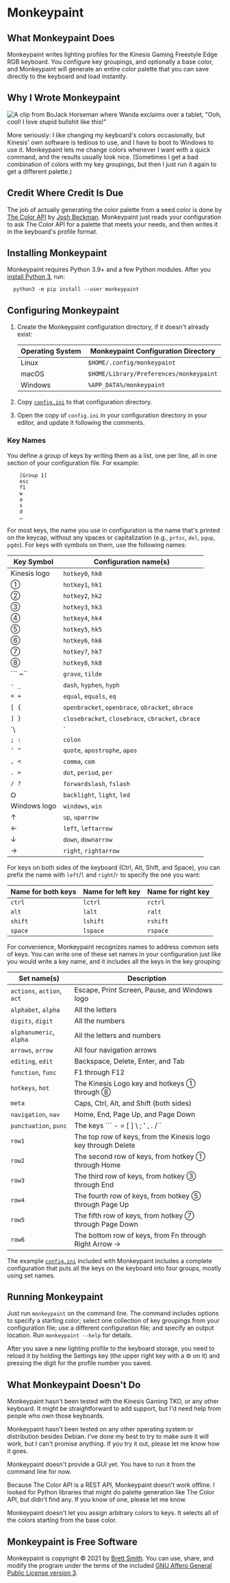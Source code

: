 # Monkeypaint

## What Monkeypaint Does

Monkeypaint writes lighting profiles for the Kinesis Gaming Freestyle Edge RGB keyboard. You configure key groupings, and optionally a base color, and Monkeypaint will generate an entire color palette that you can save directly to the keyboard and load instantly.

## Why I Wrote Monkeypaint

![A clip from BoJack Horseman where Wanda exclaims over a tablet, "Ooh, cool! I love stupid bullshit like this!"](https://tv-memes.getyarn.io/yarn-clip/beec45e8-bc62-42cd-97b9-c2fd53d39fdb/gif)

More seriously: I like changing my keyboard's colors occasionally, but Kinesis' own software is tedious to use, and I have to boot to Windows to use it. Monkeypaint lets me change colors whenever I want with a quick command, and the results usually look nice. (Sometimes I get a bad combination of colors with my key groupings, but then I just run it again to get a different palette.)

## Credit Where Credit Is Due

The job of actually generating the color palette from a seed color is done by [The Color API][] by [Josh Beckman][]. Monkeypaint just reads your configuration to ask The Color API for a palette that meets your needs, and then writes it in the keyboard's profile format.

[The Color API]: https://www.thecolorapi.com/
[Josh Beckman]: https://www.joshbeckman.org/

## Installing Monkeypaint

Monkeypaint requires Python 3.9+ and a few Python modules. After you [install Python 3][], run:

      python3 -m pip install --user monkeypaint

[install Python 3]: https://wiki.python.org/moin/BeginnersGuide/Download

## Configuring Monkeypaint

1. Create the Monkeypaint configuration directory, if it doesn't already exist:

    Operating System | Monkeypaint Configuration Directory
    ---------------- | -----------------------------------------
    Linux            | `$HOME/.config/monkeypaint`
    macOS            | `$HOME/Library/Preferences/monkeypaint`
    Windows          | `%APP_DATA%/monkeypaint`

2. Copy [`config.ini`](config.ini) to that configuration directory.

3. Open the copy of `config.ini` in your configuration directory in your editor, and update it following the comments.

### Key Names

You define a group of keys by writing them as a list, one per line, all in one section of your configuration file. For example:

        [Group 1]
        esc
        f1
        w
        a
        s
        d
        …

For most keys, the name you use in configuration is the name that's printed on the keycap, without any spaces or capitalization (e.g., `prtsc`, `del`, `pgup`, `pgdn`). For keys with symbols on them, use the following names:

  Key Symbol          | Configuration name(s)
  ------------------- | ----------------------------------------
  Kinesis logo        | `hotkey0`, `hk0`
  ①                   | `hotkey1`, `hk1`
  ②                   | `hotkey2`, `hk2`
  ③                   | `hotkey3`, `hk3`
  ④                   | `hotkey4`, `hk4`
  ⑤                   | `hotkey5`, `hk5`
  ⑥                   | `hotkey6`, `hk6`
  ⑦                   | `hotkey7`, `hk7`
  ⑧                   | `hotkey8`, `hk8`
  ``` ~``             | `grave`, `tilde`
  `- _`               | `dash`, `hyphen`, `hyph`
  `= +`               | `equal`, `equals`, `eq`
  `[ {`               | `openbracket`, `openbrace`, `obracket`, `obrace`
  `] }`               | `closebracket`, `closebrace`, `cbracket`, `cbrace`
  `\ |`               | `backslash`, `bslash`
  `; :`               | `colon`
  `' "`               | `quote`, `apostrophe`, `apos`
  `, <`               | `comma`, `com`
  `. >`               | `dot`, `period`, `per`
  `/ ?`               | `forwardslash`, `fslash`
  ⛭                   | `backlight`, `light`, `led`
  Windows logo        | `windows`, `win`
  ↑                   | `up`, `uparrow`
  ←                   | `left`, `leftarrow`
  ↓                   | `down`, `downarrow`
  →                   | `right`, `rightarrow`

For keys on both sides of the keyboard (Ctrl, Alt, Shift, and Space), you can prefix the name with `left`/`l` and `right`/`r` to specify the one you want:

  Name for both keys | Name for left key | Name for right key
  ------------------ | ----------------- | ------------------
  `ctrl`             | `lctrl`           | `rctrl`
  `alt`              | `lalt`            | `ralt`
  `shift`            | `lshift`          | `rshift`
  `space`            | `lspace`          | `rspace`

For convenience, Monkeypaint recognizes names to address common sets of keys. You can write one of these set names in your configuration just like you would write a key name, and it includes all the keys in the key grouping:

  Set name(s)                           | Description
  ------------------------------------- | ------------------------------------
  `actions`, `action`, `act`            | Escape, Print Screen, Pause, and Windows logo
  `alphabet`, `alpha`                   | All the letters
  `digits`, `digit`                     | All the numbers
  `alphanumeric`, `alpha`               | All the letters and numbers
  `arrows`, `arrow`                     | All four navigation arrows
  `editing`, `edit`                     | Backspace, Delete, Enter, and Tab
  `function`, `func`                    | F1 through F12
  `hotkeys`, `hot`                      | The Kinesis Logo key and hotkeys ① through ⑧
  `meta`                                | Caps, Ctrl, Alt, and Shift (both sides)
  `navigation`, `nav`                   | Home, End, Page Up, and Page Down
  `punctuation`, `punc`                 | The keys ``` - = [ ] \ ; ' , . /``
  `row1`                                | The top row of keys, from the Kinesis logo key through Delete
  `row2`                                | The second row of keys, from hotkey ① through Home
  `row3`                                | The third row of keys, from hotkey ③ through End
  `row4`                                | The fourth row of keys, from hotkey ⑤ through Page Up
  `row5`                                | The fifth row of keys, from hotkey ⑦ through Page Down
  `row6`                                | The bottom row of keys, from Fn through Right Arrow →

The example [`config.ini`](config.ini) included with Monkeypaint includes a complete configuration that puts all the keys on the keyboard into four groups, mostly using set names.

## Running Monkeypaint

Just run `monkeypaint` on the command line. The command includes options to specify a starting color; select one collection of key groupings from your configuration file; use a different configuration file; and specify an output location. Run `monkeypaint --help` for details.

After you save a new lighting profile to the keyboard storage, you need to reload it by holding the Settings key (the upper right key with a ⚙ on it) and pressing the digit for the profile number you saved.

## What Monkeypaint Doesn't Do

Monkeypaint hasn't been tested with the Kinesis Gaming TKO, or any other keyboard. It might be straightforward to add support, but I'd need help from people who own those keyboards.

Monkeypaint hasn't been tested on any other operating system or distribution besides Debian. I've done my best to try to make sure it will work, but I can't promise anything. If you try it out, please let me know how it goes.

Monkeypaint doesn't provide a GUI yet. You have to run it from the command line for now.

Because The Color API is a REST API, Monkeypaint doesn't work offline. I looked for Python libraries that might do palette generation like The Color API, but didn't find any. If you know of one, please let me know.

Monkeypaint doesn't let you assign arbitrary colors to keys. It selects all of the colors starting from the base color.

## Monkeypaint is Free Software

Monkeypaint is copyright © 2021 by [Brett Smith](mailto:brettcsmith@brettcsmith.org). You can use, share, and modify the program under the terms of the included [GNU Affero General Public License version 3](LICENSE.txt).
